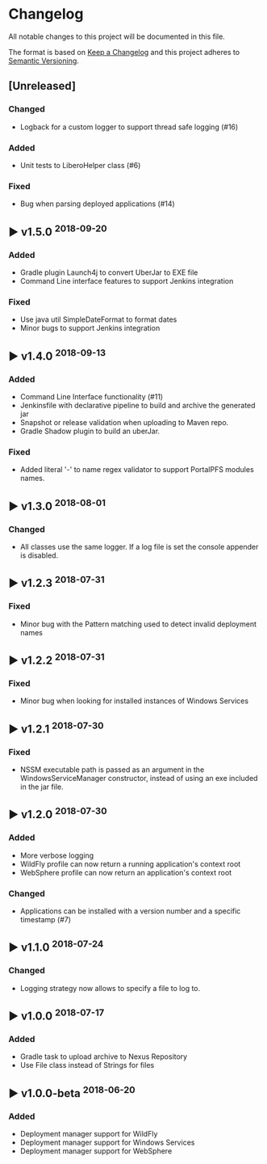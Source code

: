 # Changelog
All notable changes to this project will be documented in this file.

The format is based on [Keep a Changelog](http://keepachangelog.com/en/1.0.0/)
and this project adheres to [Semantic Versioning](http://semver.org/spec/v2.0.0.html).


## [Unreleased]

### Changed
 - Logback for a custom logger to support thread safe logging (#16)

### Added
 - Unit tests to LiberoHelper class (#6)

### Fixed
 - Bug when parsing deployed applications (#14)

## :arrow_forward: v1.5.0 <sup>2018-09-20</sup>
### Added
 - Gradle plugin Launch4j to convert UberJar to EXE file
 - Command Line interface features to support Jenkins integration

### Fixed
 - Use java util SimpleDateFormat to format dates
 - Minor bugs to support Jenkins integration

## :arrow_forward: v1.4.0 <sup>2018-09-13</sup>
### Added
 - Command Line Interface functionality (#11)
 - Jenkinsfile with declarative pipeline to build and archive the generated jar
 - Snapshot or release validation when uploading to Maven repo.
 - Gradle Shadow plugin to build an uberJar.

### Fixed
 - Added literal '-' to name regex validator to support PortalPFS modules names.

## :arrow_forward: v1.3.0 <sup>2018-08-01</sup>
### Changed
- All classes use the same logger. If a log file is set the console appender is disabled.

## :arrow_forward: v1.2.3 <sup>2018-07-31</sup>
### Fixed
- Minor bug with the Pattern matching used to detect invalid deployment names

## :arrow_forward: v1.2.2 <sup>2018-07-31</sup>
### Fixed
- Minor bug when looking for installed instances of Windows Services

## :arrow_forward: v1.2.1 <sup>2018-07-30</sup>
### Fixed
- NSSM executable path is passed as an argument in the WindowsServiceManager constructor, instead of using an exe included in the jar file.

## :arrow_forward: v1.2.0 <sup>2018-07-30</sup>
### Added 
- More verbose logging
- WildFly profile can now return a running application's context root
- WebSphere profile can now return an application's context root
    
### Changed
- Applications can be installed with a version number and a specific timestamp (#7)

## :arrow_forward: v1.1.0 <sup>2018-07-24</sup>
### Changed
- Logging strategy now allows to specify a file to log to.

## :arrow_forward: v1.0.0 <sup>2018-07-17</sup>
### Added
- Gradle task to upload archive to Nexus Repository
- Use File class instead of Strings for files

## :arrow_forward: v1.0.0-beta <sup>2018-06-20</sup>

### Added
- Deployment manager support for WildFly
- Deployment manager support for Windows Services
- Deployment manager support for WebSphere
